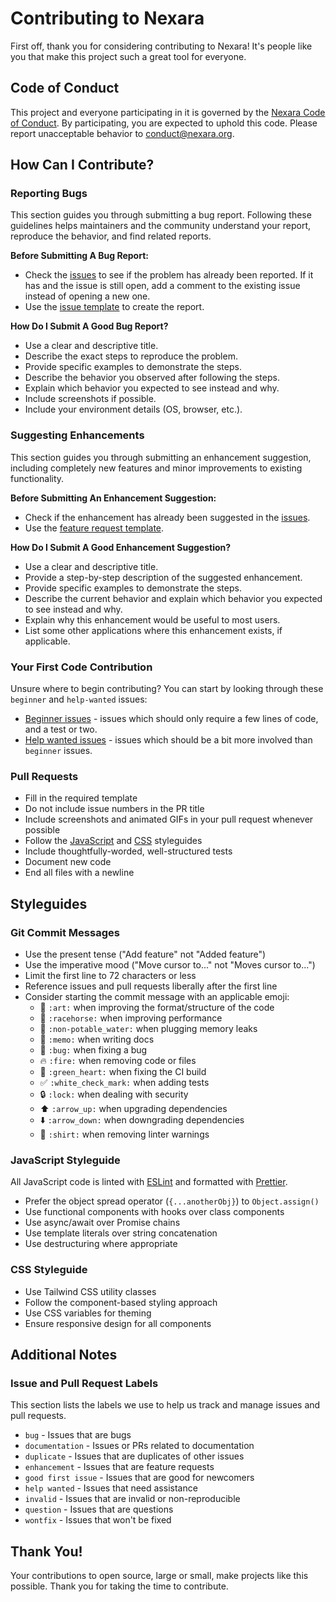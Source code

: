 # Contributing to Nexara

First off, thank you for considering contributing to Nexara! It's people like you that make this project such a great tool for everyone.

## Code of Conduct

This project and everyone participating in it is governed by the [Nexara Code of Conduct](CODE_OF_CONDUCT.md). By participating, you are expected to uphold this code. Please report unacceptable behavior to [conduct@nexara.org](mailto:conduct@nexara.org).

## How Can I Contribute?

### Reporting Bugs

This section guides you through submitting a bug report. Following these guidelines helps maintainers and the community understand your report, reproduce the behavior, and find related reports.

**Before Submitting A Bug Report:**

* Check the [issues](https://github.com/nexara/nexara/issues) to see if the problem has already been reported. If it has and the issue is still open, add a comment to the existing issue instead of opening a new one.
* Use the [issue template](https://github.com/nexara/nexara/blob/main/.github/ISSUE_TEMPLATE/bug_report.md) to create the report.

**How Do I Submit A Good Bug Report?**

* Use a clear and descriptive title.
* Describe the exact steps to reproduce the problem.
* Provide specific examples to demonstrate the steps.
* Describe the behavior you observed after following the steps.
* Explain which behavior you expected to see instead and why.
* Include screenshots if possible.
* Include your environment details (OS, browser, etc.).

### Suggesting Enhancements

This section guides you through submitting an enhancement suggestion, including completely new features and minor improvements to existing functionality.

**Before Submitting An Enhancement Suggestion:**

* Check if the enhancement has already been suggested in the [issues](https://github.com/nexara/nexara/issues).
* Use the [feature request template](https://github.com/nexara/nexara/blob/main/.github/ISSUE_TEMPLATE/feature_request.md).

**How Do I Submit A Good Enhancement Suggestion?**

* Use a clear and descriptive title.
* Provide a step-by-step description of the suggested enhancement.
* Provide specific examples to demonstrate the steps.
* Describe the current behavior and explain which behavior you expected to see instead and why.
* Explain why this enhancement would be useful to most users.
* List some other applications where this enhancement exists, if applicable.

### Your First Code Contribution

Unsure where to begin contributing? You can start by looking through these `beginner` and `help-wanted` issues:

* [Beginner issues](https://github.com/nexara/nexara/labels/good%20first%20issue) - issues which should only require a few lines of code, and a test or two.
* [Help wanted issues](https://github.com/nexara/nexara/labels/help%20wanted) - issues which should be a bit more involved than `beginner` issues.

### Pull Requests

* Fill in the required template
* Do not include issue numbers in the PR title
* Include screenshots and animated GIFs in your pull request whenever possible
* Follow the [JavaScript](#javascript-styleguide) and [CSS](#css-styleguide) styleguides
* Include thoughtfully-worded, well-structured tests
* Document new code
* End all files with a newline

## Styleguides

### Git Commit Messages

* Use the present tense ("Add feature" not "Added feature")
* Use the imperative mood ("Move cursor to..." not "Moves cursor to...")
* Limit the first line to 72 characters or less
* Reference issues and pull requests liberally after the first line
* Consider starting the commit message with an applicable emoji:
    * 🎨 `:art:` when improving the format/structure of the code
    * 🐎 `:racehorse:` when improving performance
    * 🚱 `:non-potable_water:` when plugging memory leaks
    * 📝 `:memo:` when writing docs
    * 🐛 `:bug:` when fixing a bug
    * 🔥 `:fire:` when removing code or files
    * 💚 `:green_heart:` when fixing the CI build
    * ✅ `:white_check_mark:` when adding tests
    * 🔒 `:lock:` when dealing with security
    * ⬆️ `:arrow_up:` when upgrading dependencies
    * ⬇️ `:arrow_down:` when downgrading dependencies
    * 👕 `:shirt:` when removing linter warnings

### JavaScript Styleguide

All JavaScript code is linted with [ESLint](https://eslint.org/) and formatted with [Prettier](https://prettier.io/).

* Prefer the object spread operator (`{...anotherObj}`) to `Object.assign()`
* Use functional components with hooks over class components
* Use async/await over Promise chains
* Use template literals over string concatenation
* Use destructuring where appropriate

### CSS Styleguide

* Use Tailwind CSS utility classes
* Follow the component-based styling approach
* Use CSS variables for theming
* Ensure responsive design for all components

## Additional Notes

### Issue and Pull Request Labels

This section lists the labels we use to help us track and manage issues and pull requests.

* `bug` - Issues that are bugs
* `documentation` - Issues or PRs related to documentation
* `duplicate` - Issues that are duplicates of other issues
* `enhancement` - Issues that are feature requests
* `good first issue` - Issues that are good for newcomers
* `help wanted` - Issues that need assistance
* `invalid` - Issues that are invalid or non-reproducible
* `question` - Issues that are questions
* `wontfix` - Issues that won't be fixed

## Thank You!

Your contributions to open source, large or small, make projects like this possible. Thank you for taking the time to contribute.
